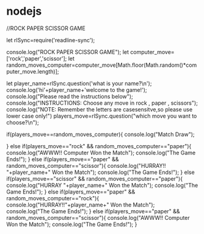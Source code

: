 # nodejs
//ROCK PAPER SCISSOR GAME

let rlSync=require('readline-sync');


console.log("ROCK PAPER SCISSOR GAME");
let computer_move=['rock','paper','scissor'];
let random_moves_computer=computer_move[Math.floor(Math.random()*computer_move.length)];

let player_name=rlSync.question('what is your name?\n');
console.log('hi'+player_name+'welcome to the game!');
console.log("Please read the instructions below");
console.log("INSTRUCTIONS: Choose any move in rock , paper , scissors");
console.log("NOTE: Remember the letters are casesensitve,so please use lower case only!")
players_move=rlSync.question("which move you want to choose?\n");

if(players_move==random_moves_computer){
    console.log("Match Draw");

}
else if(players_move=="rock" && random_moves_computer=="paper"){
    console.log("AWWW!! Computer Won the Match");
    console.log("The Game Ends!");
}
else if(players_move=="paper" && random_moves_computer=="scissor"){
    console.log("HURRAY!! "+player_name+" Won the Match");
    console.log("The Game Ends!");
}
else if(players_move=="scissor" && random_moves_computer=="paper"){
    console.log("HURRAY "+player_name+" Won the Match");
    console.log("The Game Ends!");
}
else if(players_move=="paper" && random_moves_computer=="rock"){
    console.log("HURRAY!!"+player_name+" Won the Match");
    console.log("The Game Ends!");
}
else if(players_move=="paper" && random_moves_computer=="scissor"){
    console.log("AWWW!! Computer Won the Match");
    console.log("The Game Ends!");
}
